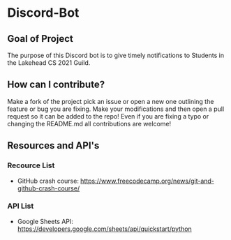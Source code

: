 # Discord-Bot





<section>
  <h2>
Goal of Project
  </h1>
  <p>
        The purpose of this Discord bot is to give timely notifications to Students in the Lakehead CS 2021 Guild.
  </p>
  </section>

<section>
  <h2>
    How can I contribute?
  </h2>
  <p>
          Make a fork of the project pick an issue or open a new one outlining the feature or bug you are fixing. Make your modifications and then open a pull request so it can be added to the repo! Even if you are fixing a typo or changing the README.md all contributions are welcome!
    </p>

</section>

<section>
  <h2>Resources and API's</h2>
  
  <h3>Recource List</h3>
  <ul>
    <li>GitHub crash course: <a href="https://www.freecodecamp.org/news/git-and-github-crash-course/">https://www.freecodecamp.org/news/git-and-github-crash-course/</a></li>
  </ul>
  
  <h3>API List</h3>
  <ul>
    <li>Google Sheets API: <a href="https://developers.google.com/sheets/api/quickstart/python">https://developers.google.com/sheets/api/quickstart/python</a></li>
  </ul>
</section>

